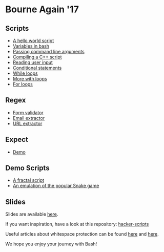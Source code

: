 # Bourne Again '17

## Scripts
- [A hello world script](scripts/1.sh)
- [Variables in bash](scripts/2.sh)
- [Passing command line arguments](scripts/3.sh)
- [Compiling a C++ script](scripts/4.sh)
- [Reading user input](scripts/5.sh)
- [Conditional statements](scripts/6.sh)
- [While loops](scripts/7.sh)
- [More with loops](scripts/8.sh)
- [For loops](scripts/9.sh)  

## Regex
- [Form validator](regex/form_validator.sh)
- [Email extractor](regex/email_extractor.sh)
- [URL extractor](regex/url_extractor.sh)

## Expect
- [Demo](expect/demo.exp)

## Demo Scripts
- [A fractal script](demo_scripts/fractal.sh)
- [An emulation of the popular Snake game](demo_scripts/snake.sh)

## Slides
Slides are available [here](bourne_again.pdf).

If you want inspiration, have a look at this repository: [hacker-scripts](https://github.com/NARKOZ/hacker-scripts)

Useful articles about whitespace protection can be found [here](https://unix.stackexchange.com/a/131767) and [here](https://unix.stackexchange.com/a/117858).

We hope you enjoy your journey with Bash!
